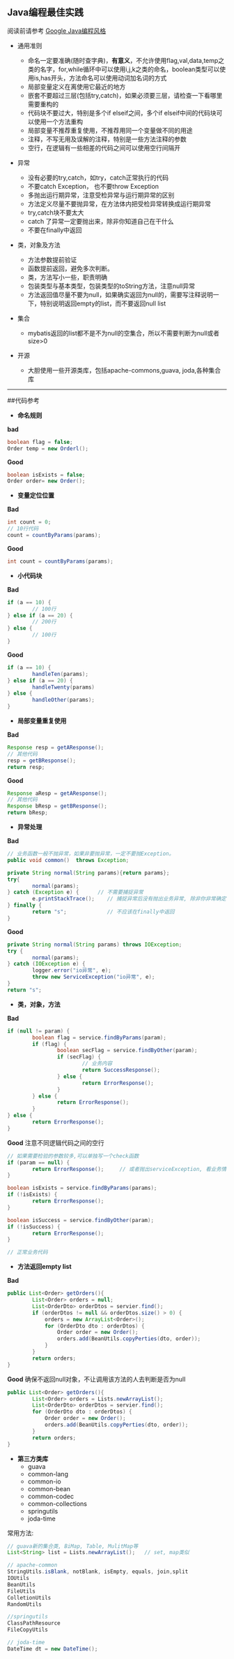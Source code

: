## Java编程最佳实践

阅读前请参考 [Google Java编程风格](http://www.hawstein.com/posts/google-java-style.html)

- 通用准则
	- 命名一定要准确(随时查字典)，**有意义**，不允许使用flag,val,data,temp之类的名字，for,while循环中可以使用i,j,k之类的命名，boolean类型可以使用is,has开头，方法命名可以使用动词加名词的方式
	- 局部变量定义在离使用它最近的地方
	- 嵌套不要超过三层(包括try,catch)，如果必须要三层，请检查一下看哪里需要重构的
	- 代码块不要过大，特别是多个if elseif之间，多个if elseif中间的代码块可以使用一个方法重构
	- 局部变量不推荐重复使用，不推荐用同一个变量做不同的用途
	- 注释，不写无用及误解的注释，特别是一些方法注释的参数
	- 空行，在逻辑有一些相差的代码之间可以使用空行间隔开

- 异常
	- 没有必要的try,catch，如try，catch正常执行的代码
	- 不要catch Exception， 也不要throw Exception
	- 多抛出运行期异常，注意受检异常与运行期异常的区别
	- 方法定义尽量不要抛异常，在方法体内把受检异常转换成运行期异常
	- try,catch块不要太大
	- catch 了异常一定要抛出来，除非你知道自己在干什么
	- 不要在finally中返回

- 类，对象及方法
	- 方法参数提前验证
	- 函数提前返回，避免多次判断。
	- 类，方法写小一些，职责明确
	- 包装类型与基本类型，包装类型的toString方法，注意null异常
	- 方法返回值尽量不要为null，如果确实返回为null的，需要写注释说明一下，特别说明返回empty的list，而不要返回null list

- 集合
	- mybatis返回的list都不是不为null的空集合，所以不需要判断为null或者size>0

- 开源
	- 大胆使用一些开源类库，包括apache-commons,guava, joda,各种集合库

------------------------------------------------------------------------------------------------

##代码参考

- **命名规则**

**bad**
```java
boolean flag = false;
Order temp = new Orderl();
```
**Good**
```java
boolean isExists = false;
Order order= new Order();
```
- **变量定位位置**

**Bad**
```java
int count = 0;
// 10行代码
count = countByParams(params);
```
**Good**
```java
int count = countByParams(params);
```
- **小代码块**

**Bad**
```java
if (a == 10) {
		// 100行
} else if (a == 20) {
		// 200行
} else {
		// 100行
}
```
**Good**
```java
if (a == 10) {
		handleTen(params);
} else if (a == 20) {
		handleTwenty(params)
} else {
		handleOther(params);
}
```
- **局部变量重复使用**

**Bad**
```java
Response resp = getAResponse();
// 其他代码
resp = getBResponse();
return resp;
```
**Good**
```java
Response aResp = getAResponse();
// 其他代码
Response bResp = getBResponse();
return bResp;
```
- **异常处理**

**Bad**
```java
// 业务函数一般不抛异常，如果非要抛异常，一定不要抛Exception。
public void common()  throws Exception;

private String normal(String params){return params};
try{
		normal(params);
} catch (Exception e) {		 // 不需要捕捉异常
		e.printStackTrace();	// 捕捉异常后没有抛出业务异常, 除非你非常确定你在做什么
} finally {
		return "s";				// 不应该在finally中返回
}
```
**Good**
```java
private String normal(String params) throws IOException;
try {
		normal(params);
} catch (IOException e) {
		logger.error("io异常", e);
		throw new ServiceException("io异常", e);
}
return "s";
```
- **类，对象，方法**

**Bad**
```java
if (null != param) {
		boolean flag = service.findByParams(param);
		if (flag) {
				boolean secFlag = service.findByOther(param);
				if (secFlag) {
						// 业务内容
						return SuccessResponse();
				} else {
						return ErrorResponse();
				}
		} else {
				return ErrorResponse();
		}
} else {
		return ErrorResponse();
}
```
**Good** 注意不同逻辑代码之间的空行
```java
// 如果需要检验的参数较多,可以单独写一个check函数
if (param == null) {
		return ErrorResponse();		// 或者抛出serviceException, 看业务情况
}

boolean isExists = service.findByParams(params);
if (!isExists) {
		return ErrorResponse();
}

boolean isSuccess = service.findByOther(param);
if (!isSuccess) {
		return ErrorResponse();
}

// 正常业务代码
```
- **方法返回empty list**

**Bad**
```java
public List<Order> getOrders(){
		List<Order> orders = null;
		List<OrderDto> orderDtos = servier.find();
		if (orderDtos != null && orderDtos.size() > 0) {
			orders = new ArrayList<Order>();
			for (OrderDto dto : orderDtos) {
				Order order = new Order();
				orders.add(BeanUtils.copyPerties(dto, order));
			}
		}
		return orders;
}
```
**Good** 确保不返回null对象，不让调用该方法的人去判断是否为null
```java
public List<Order> getOrders(){
		List<Order> orders = Lists.newArrayList();
		List<OrderDto> orderDtos = servier.find();
		for (OrderDto dto : orderDtos) {
			Order order = new Order();
			orders.add(BeanUtils.copyPerties(dto, order));
		}
		return orders;
}
```
- **第三方类库**
	- guava
	- common-lang
	- common-io
	- common-bean
	- common-codec
	- common-collections
	- springutils
	- joda-time

常用方法:
```java
// guava新的集合类, BiMap, Table, MulitMap等
List<String> list = Lists.newArrayList();	// set, map类似

// apache-common
StringUtils.isBlank, notBlank, isEmpty, equals, join,split
IOUtils
BeanUtils
FileUtils
ColletionUtils
RandomUtils

//springutils
ClassPathResource
FileCopyUtils

// joda-time
DateTime dt = new DateTime();
```
